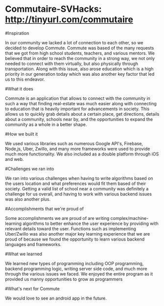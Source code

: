 # Commutaire-SVHacks: http://tinyurl.com/commutaire

#Inspiration

In our community we lacked a lot of connection to each other, so we decided to develop Commute. Commute was based of the many requests that we got from high school students, teachers, and various mentors. We believed that in order to reach the community in a strong way, we not only needed to connect with them virtually, but also physically through transportation. Along with this issue, also arose education which is a high priority in our generation today which was also another key factor that led us to this endeavor.

#What it does

Commute is an application that allows to connect with the community in such a way that finding real-estate was much easier along with connecting to education that is heavily important for advancements in society. This allows us to quickly grab details about a certain place, get directions, details about a community, schools near by, and the opportunities to expand the community as a whole in a better shape.

#How we built it

We used various libraries such as numerous Google API's, Firebase, Node,js, Uber, Zwillo, and many more frameworks were used to provide much more functionality. We also included as a double platform through iOS and web.

#Challenges we ran into

We ran into various challenges when having to write algorithms based on the users location and what preferences would fit them based of their society. Getting a valid list of school near a community was definitely a challenge for us overall, and having to work with various backend issues was also another plus.

#Accomplishments that we're proud of

Some accomplishments we are proud of are writing complex/machine-learning algorithms to better enhance the user experience by providing with relevant details toward the user. Functions such as implementing Uber/Zwillo was also another major key learning experience that we are proud of because we found the opportunity to learn various backend languages and frameworks.

#What we learned

We learned new types of programming including OOP programming, backend programming logic, writing server side code, and much more through the various issues we faced. We enjoyed the entire program as it provided us manny opportunities to grow as programmers

#What's next for Commute

We would love to see an android app in the future.
